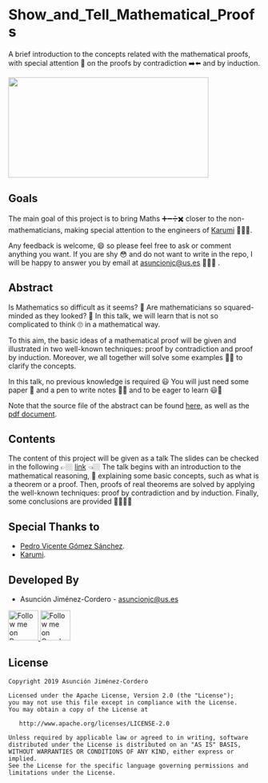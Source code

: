 # Show_and_Tell_Mathematical_Proofs

A brief introduction to the concepts related with the mathematical proofs, with special attention 🧐 on the proofs by 
contradiction ➡️⬅️ and by induction. 

<img src="http://www.mrbartonmaths.com/blog/wp-content/uploads/2017/06/june.png" height="200" width="400"/>

## Goals

The main goal of this project is to bring Maths ➕➖➗✖️ closer to the non-mathematicians, making special attention to the engineers of [Karumi](https://www.karumi.com/) 👨🏻‍💻.

Any feedback is welcome, 😄 so please feel free to ask or comment anything you want. If you are shy 😳 and do not want to
write in the repo, I will be happy to answer you by email at asuncionjc@us.es 👩🏻‍💻 .

## Abstract

Is Mathematics so difficult as it seems? 🤯 Are mathematicians so squared-minded as they looked? 🔲 In this talk, we will learn that is not so complicated to think 🙄 in a mathematical way.

To this aim, the basic ideas of a mathematical proof will be given and illustrated in two well-known techniques: proof by contradiction and proof by induction. Moreover, we all together will solve some examples ✍🏼 to clarify the concepts.

In this talk, no previous knowledge is required 😃 You will just need some paper 📒 and a pen to write notes ✍🏼 and to be eager to learn 😃💪

Note that the source file of the abstract can be found [here](./Abstract/Abstract_show_and_tell.tex), as well as the [pdf document](./Abstract/Abstract_show_and_tell.pdf).

## Contents

The content of this project will be given as a talk  The slides can be checked in the following  👉🏼 [link](./Slides/MAJC_show_and_tell.pdf) 👈🏼
The talk begins with an introduction to the mathematical reasoning, 🤔 explaining some basic concepts, such as what is a theorem or a proof. Then, proofs of real theorems are solved by applying the well-known techniques: proof by contradiction and by induction. Finally, some conclusions are provided 🙌🏼🙌🏼 

Special Thanks to
------------

* [Pedro Vicente Gómez Sánchez](https://github.com/pedrovgs).
* [Karumi](https://github.com/Karumi).

Developed By
------------

* Asunción Jiménez-Cordero - <asuncionjc@us.es>

<a href="https://www.researchgate.net/profile/Asuncion_Jimenez-Cordero">
  <img alt="Follow me on ResearchGate" src="https://1.bp.blogspot.com/-jz1remm4weY/WK86heRgepI/AAAAAAAACrU/APGaq-EpMakpsh-mZw5eQIyNpA_DN1dBwCLcB/s1600/researchgate_.jpg" height="60" width="60"/>
</a>

<a href="https://scholar.google.es/citations?user=JegcEYwAAAAJ&hl=es&oi=ao">
  <img alt="Follow me on Google Scholar" src="https://encrypted-tbn0.gstatic.com/images?q=tbn:ANd9GcQQUfpGKX9zs9WpaNw_qSqwU3Q3qeqLrIV0cXHsJxxgPkVaVqze" height="60" width="60"/>
</a>

License
-------

    Copyright 2019 Asunción Jiménez-Cordero

    Licensed under the Apache License, Version 2.0 (the "License");
    you may not use this file except in compliance with the License.
    You may obtain a copy of the License at

       http://www.apache.org/licenses/LICENSE-2.0

    Unless required by applicable law or agreed to in writing, software
    distributed under the License is distributed on an "AS IS" BASIS,
    WITHOUT WARRANTIES OR CONDITIONS OF ANY KIND, either express or implied.
    See the License for the specific language governing permissions and
    limitations under the License.


